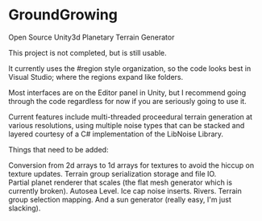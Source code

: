 # GroundGrowing
Open Source Unity3d Planetary Terrain Generator

This project is not completed, but is still usable.

It currently uses the #region style organization,
so the code looks best in Visual Studio; where
the regions expand like folders.

Most interfaces are on the Editor panel in Unity,
but I recommend going through the code regardless
for now if you are seriously going to use it.

Current features include multi-threaded proceedural
terrain generation at various resolutions, using multiple
noise types that can be stacked and layered courtesy of a
C# implementation of the LibNoise Library.

Things that need to be added:

Conversion from 2d arrays to 1d arrays for textures
to avoid the hiccup on texture updates.
Terrain group serialization storage and file IO.  
Partial planet renderer that scales 
(the flat mesh generator which is currently broken).
Autosea Level. Ice cap noise inserts.  Rivers.
Terrain group selection mapping.
And a sun generator (really easy, I'm just slacking).
